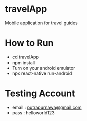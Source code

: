 # travelApp
Mobile application for travel guides

# How to Run 

 - cd travelApp
 - npm install
 - Turn on your android emulator
 - npx react-native run-android

# Testing Account
 - email : putrapurnawa@gmail.com
 - pass : helloworld123
